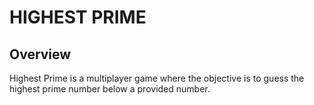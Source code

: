 # HIGHEST PRIME

## Overview
Highest Prime is a multiplayer game where the objective is to guess the highest prime number below a provided number. 
